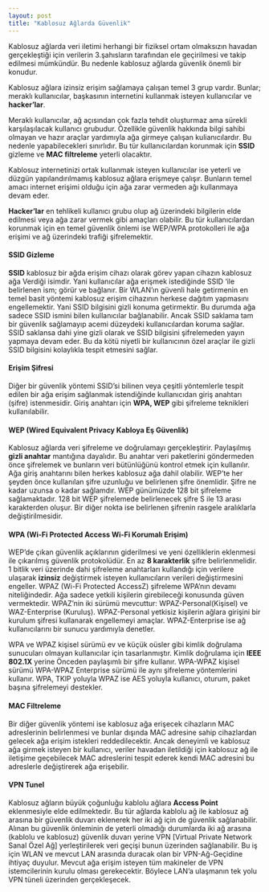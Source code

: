 ```yaml
---
layout: post
title: "Kablosuz Ağlarda Güvenlik"
---
```


Kablosuz ağlarda veri iletimi herhangi bir fiziksel ortam olmaksızın havadan gerçekleştiği için verilerin 3.şahısların tarafından ele geçirilmesi ve takip edilmesi mümkündür. Bu nedenle kablosuz ağlarda güvenlik önemli bir konudur.

Kablosuz ağlara izinsiz erişim sağlamaya çalışan temel 3 grup vardır. Bunlar; meraklı kullanıcılar, başkasının internetini kullanmak isteyen kullanıcılar ve **hacker’lar**.

Meraklı kullanıcılar, ağ açısından çok fazla tehdit oluşturmaz ama sürekli karşılaşılacak kullanıcı grubudur. Özellikle güvenlik hakkında bilgi sahibi olmayan ve hazır araçlar yardımıyla ağa girmeye çalışan kulianıcılardır. Bu nedenle yapabilecekleri sınırlıdır. Bu tür kullanıcılardan korunmak için **SSID** gizleme ve **MAC filtreleme** yeterli olacaktır.

Kablosuz internetinizi ortak kullanmak isteyen kullanıcılar ise yeterli ve düzgün yapılandırılmamış kablosuz ağlara erişmeye çalışır. Bunların temel amacı internet erişimi olduğu için ağa zarar vermeden ağı kullanmaya devam eder.

**Hacker’lar** en tehlikeli kullanıcı grubu olup ağ üzerindeki bilgilerin elde edilmesi veya ağa zarar vermek gibi amaçları olabilir. Bu tür kullanıcılardan korunmak için en temel güvenlik önlemi ise WEP/WPA protokolleri ile ağa erişimi ve ağ üzerindeki trafiği şifrelemektir.

#### SSID Gizleme

**SSID** kablosuz bir ağda erişim cihazı olarak görev yapan cihazın kablosuz ağa Verdiği isimdir. Yani kullanıcılar ağa erişmek istediğinde SSID ‘ile belirlenen ism; görür ve bağlanır. Bir WLAN’ın güvenli hale getirmenin en temel basit yöntemi kablosuz erişim cihazının herkese dağıtım yapmasını engellemektir. Yani SSID bilgisini gizli konuma getirmektir. Bu durumda ağa sadece SSID ismini bilen kullanıcılar bağlanabilir. Ancak SSID saklama tam bir güvenlik sağlamayıp acemi düzeydeki kullanıcılardan koruma sağlar. SSID saklansa dahi yine gizli olarak ve SSID bilgisini şifrelemeden yayın yapmaya devam eder. Bu da kötü niyetli bir kullanıcının özel araçlar ile gizli SSID bilgisini kolaylıkla tespit etmesini sağlar.

#### Erişim Şifresi

Diğer bir güvenlik yöntemi SSID’si bilinen veya çeşitli yöntemlerle tespit edilen bir ağa erişim sağlanmak istendiğinde kullanıcıdan giriş anahtarı (şifre) istenmesidir. Giriş anahtarı için **WPA, WEP** gibi şifreleme teknikleri kullanılabilir.

#### WEP (Wired Equivalent Privacy Kabloya Eş Güvenlik)

Kablosuz ağlarda veri şifreleme ve doğrulamayı gerçekleştirir. Paylaşılmış **gizli anahtar** mantığına dayalıdır. Bu anahtar veri paketlerini göndermeden önce şifrelemek ve bunların veri bütünlüğünü kontrol etmek için kullanılır. Ağa giriş anahtarını bilen herkes kablosuz ağa dahil olabilir. WEP’te her şeyden önce kullanılan şifre uzunluğu ve belirlenen şifre önemlidir. Şifre ne kadar uzunsa o kadar sağlamdır. WEP günümüzde 128 bit şifreleme sağlamaktadır. 128 bit WEP şifrelemede belirlenecek şifre S ile 13 arası karakterden oluşur. Bir diğer nokta ise belirlenen şifrenin rasgele aralıklarla değiştirilmesidir.

#### WPA (Wi-Fi Protected Access Wi-Fi Korumalı Erişim)

WEP’de çıkan güvenlik açıklarının giderilmesi ve yeni özelliklerin eklenmesi ile çıkarılmış güvenlik protokolüdür. En az **8 karakterlik** şifre belirlenmelidir. 1 bitlik veri üzerinde dahi şifreleme anahtarları kullandığı için verilere ulaşarak **izinsiz** değiştirmek isteyen kullanıcıların verileri değiştirmesini engeller. WPAZ (Wi-Fi Protected AccessZ) şifreleme WPA’nın devamı niteliğindedir. Ağa sadece yetkili kişilerin girebileceği konusunda güven vermektedir. WPAZ’nin iki sürümü mevcuttur: WPAZ-Personal(Kişisel) ve WAZ-Enterprise (Kuruluş). WPAZ-Personal yetkisiz kişilerin ağlara girişini bir kurulum şifresi kullanarak engellemeyi amaçlar. WPAZ-Enterprise ise ağ kullanıcılarını bir sunucu yardımıyla denetler.

WPA ve WPAZ kişisel sürümü ev ve küçük oüsler gibi kimlik doğrulama sunucuları olmayan kullanıcılar için tasarlanmıştır. Kimlik doğrulama için **IEEE 802.1X** yerine Önceden paylaşımlı bir şifre kullanır. WPA-WPAZ kişisel sürümü WPA-WPAZ Enterprise sürümü ile aynı şifreleme yöntemlerini kullanır. WPA, TKlP yoluyla
WPAZ ise AES yoluyla kullanıcı, oturum, paket başına şifrelemeyi destekler.

#### MAC Filtreleme

Bir diğer güvenlik yöntemi ise kablosuz ağa erişecek cihazların MAC adreslerinin belirlenmesi ve bunlar dışında MAC adresine sahip cihazlardan gelecek ağa erişim istekleri reddedilecektir. Ancak deneyimli ve kablosuz ağa girmek isteyen bir kullanıcı, veriler havadan iletildiği için kablosuz ağ ile iletişime geçebilecek MAC adreslerini tespit ederek kendi MAC adresini bu adreslerle değiştirerek ağa erişebilir.

#### VPN Tunel

Kablosuz ağların büyük çoğunluğu kablolu ağlara **Access Point** eklenmesiyle elde edilmektedir. Bu tür ağlarda kablolu ağ ile kablosuz ağ arasına bir güvenlik duvarı eklenerek her iki ağ için de güvenlik sağlanabilir. Alınan bu güvenlik önleminin de yeterli olmadığı durumlarda iki ağ arasına (kablolu ve kablosuz) güvenlik duvarı yerine VPN [Virtual Private Network Sanal Özel Ağ] yerleştirilerek veri geçişi bunun üzerinden sağlanabilir. Bu iş için WLAN ve mevcut LAN arasında duracak olan bir VPN-Ağ-Geçidine ihtiyaç duyulur. Mevcut ağa erişim isteyen tüm makineler de VPN istemcilerinin kurulu olması gerekecektir. Böylece LAN’a ulaşmanın tek yolu VPN tüneli üzerinden gerçekleşecek.